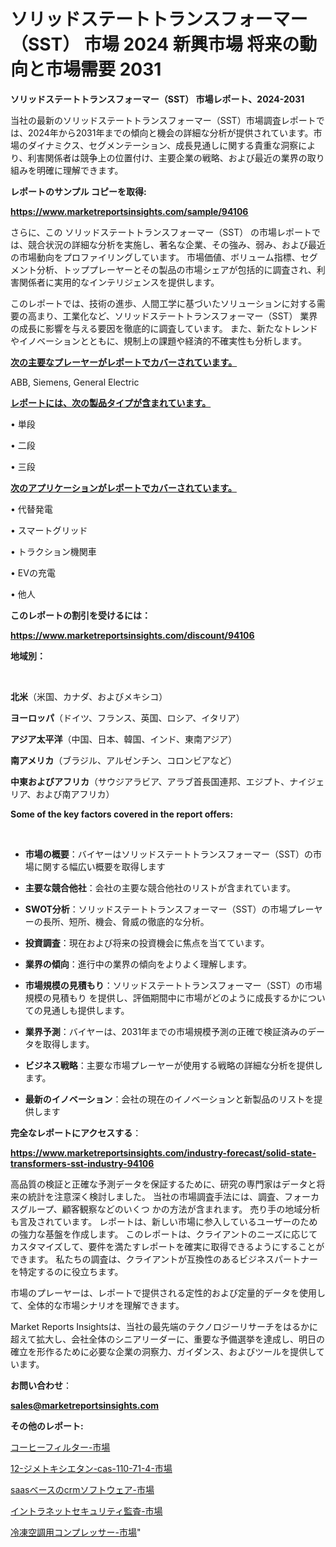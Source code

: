 # ソリッドステートトランスフォーマー（SST） 市場 2024 新興市場 将来の動向と市場需要 2031

<strong>ソリッドステートトランスフォーマー（SST） 市場レポート、2024-2031</strong>

当社の最新のソリッドステートトランスフォーマー（SST）市場調査レポートでは、2024年から2031年までの傾向と機会の詳細な分析が提供されています。市場のダイナミクス、セグメンテーション、成長見通しに関する貴重な洞察により、利害関係者は競争上の位置付け、主要企業の戦略、および最近の業界の取り組みを明確に理解できます。



<strong>レポートのサンプル コピーを取得:</strong> <a href=https://www.marketreportsinsights.com/sample/94106>

<strong><u>https://www.marketreportsinsights.com/sample/94106</u></strong></a>

さらに、この ソリッドステートトランスフォーマー（SST） の市場レポートでは、競合状況の詳細な分析を実施し、著名な企業、その強み、弱み、および最近の市場動向をプロファイリングしています。 市場価値、ボリューム指標、セグメント分析、トッププレーヤーとその製品の市場シェアが包括的に調査され、利害関係者に実用的なインテリジェンスを提供します。

このレポートでは、技術の進歩、人間工学に基づいたソリューションに対する需要の高まり、工業化など、ソリッドステートトランスフォーマー（SST） 業界の成長に影響を与える要因を徹底的に調査しています。 また、新たなトレンドやイノベーションとともに、規制上の課題や経済的不確実性も分析します。



<strong><u>次の主要なプレーヤーがレポートでカバーされています。</u></strong>

ABB, Siemens, General Electric



<strong><u><b>レポートには、次の製品タイプが含まれています。</b></u></strong>

• 単段

• 二段

• 三段



<strong><u><b>次のアプリケーションがレポートでカバーされています。</b></u></strong>

• 代替発電

• スマートグリッド

• トラクション機関車

• EVの充電

• 他人



<strong><b>このレポートの割引を受けるには：</b></strong>

<a href=https://www.marketreportsinsights.com/discount/94106>

<strong><u>https://www.marketreportsinsights.com/discount/94106</u></strong></a>



<strong>地域別：</strong>

<strong> </strong>



<strong>北米</strong>（米国、カナダ、およびメキシコ）



<strong>ヨーロッパ</strong>（ドイツ、フランス、英国、ロシア、イタリア）



<strong>アジア太平洋</strong>（中国、日本、韓国、インド、東南アジア）



<strong>南アメリカ</strong>（ブラジル、アルゼンチン、コロンビアなど）



<strong>中東およびアフリカ</strong>（サウジアラビア、アラブ首長国連邦、エジプト、ナイジェリア、および南アフリカ）



<strong>Some of the key factors covered in the report offers:</strong>

<strong> </strong>
<ul>
  <li>

<strong>市場の概要</strong>：バイヤーはソリッドステートトランスフォーマー（SST）の市場に関する幅広い概要を取得します</li>
  <li>

<strong>主要な競合他社</strong>：会社の主要な競合他社のリストが含まれています。</li>
  <li>

<strong>SWOT分析</strong>：ソリッドステートトランスフォーマー（SST）の市場プレーヤーの長所、短所、機会、脅威の徹底的な分析。</li>
  <li>

<strong>投資調査</strong>：現在および将来の投資機会に焦点を当てています。</li>
  <li>

<strong>業界の傾向</strong>：進行中の業界の傾向をよりよく理解します。</li>
  <li>

<strong>市場規模の見積もり</strong>：ソリッドステートトランスフォーマー（SST）の市場規模の見積もり を提供し、評価期間中に市場がどのように成長するかについての見通しも提供します。</li>
  <li>

<strong>業界予測</strong>：バイヤーは、2031年までの市場規模予測の正確で検証済みのデータを取得します。</li>
  <li>

<strong>ビジネス戦略</strong>：主要な市場プレーヤーが使用する戦略の詳細な分析を提供します。</li>
  <li>

<strong>最新のイノベーション</strong>：会社の現在のイノベーションと新製品のリストを提供します</li>
</ul>


<strong>完全なレポートにアクセスする</strong>：

<a href=https://www.marketreportsinsights.com/industry-forecast/solid-state-transformers-sst-industry-94106>

<strong><u>https://www.marketreportsinsights.com/industry-forecast/solid-state-transformers-sst-industry-94106</u></strong></a>

高品質の検証と正確な予測データを保証するために、研究の専門家はデータと将来の統計を注意深く検討しました。 当社の市場調査手法には、調査、フォーカスグループ、顧客観察などのいくつ かの方法が含まれます。 売り手の地域分析も言及されています。 レポートは、新しい市場に参入しているユーザーのための強力な基盤を作成します。 このレポートは、クライアントのニーズに応じてカスタマイズして、要件を満たすレポートを確実に取得できるようにすることができます。 私たちの調査は、クライアントが互換性のあるビジネスパートナーを特定するのに役立ちます。

市場のプレーヤーは、レポートで提供される定性的および定量的データを使用して、全体的な市場シナリオを理解できます。

Market Reports Insightsは、当社の最先端のテクノロジーリサーチをはるかに超えて拡大し、会社全体のシニアリーダーに、重要な予備選挙を達成し、明日の確立を形作るために必要な企業の洞察力、ガイダンス、およびツールを提供しています。



<strong><b>お問い合わせ</b></strong>：

<a href=mailto:sales@marketreportsinsights.com>

<strong><u>sales@marketreportsinsights.com</u></strong></a>



<strong>その他のレポート:</strong>

<a href=https://www.linkedin.com/pulse/コーヒーフィルター-市場-2023-swot-分析と最新イノベーション-2030-qrlgf/>コーヒーフィルター-市場</a>

<a href=https://www.linkedin.com/pulse/12-ジメトキシエタン-cas-110-71-4-市場-2023-総合分析と事業成長戦略-uc1sf/>12-ジメトキシエタン-cas-110-71-4-市場</a>

<a href=https://www.linkedin.com/pulse/saasベースのcrmソフトウェア-市場-2023-総利益と主要ベンダー-ayimf/>saasベースのcrmソフトウェア-市場</a>

<a href=https://www.linkedin.com/pulse/イントラネットセキュリティ監査-市場-2023-年のダイナミクスとビジネストレンド-fxgpf/>イントラネットセキュリティ監査-市場</a>

<a href=https://www.linkedin.com/pulse/冷凍空調用コンプレッサー-市場-2023-総合分析と事業成長戦略-2030-9ekkc/>冷凍空調用コンプレッサー-市場</a>"
